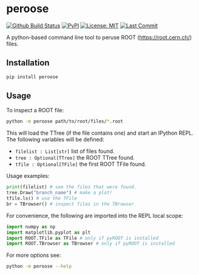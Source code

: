 # peroose

[![Github Build Status](https://img.shields.io/github/workflow/status/davehadley/peroose/ci?label=Github%20Build)](https://github.com/davehadley/peroose/actions?query=workflow%3Aci)
[![PyPI](https://img.shields.io/pypi/v/peroose)](https://pypi.org/project/peroose/)
[![License: MIT](https://img.shields.io/pypi/l/peroose)](https://github.com/davehadley/peroose/blob/master/LICENSE.txt)
[![Last Commit](https://img.shields.io/github/last-commit/davehadley/peroose/dev)](https://github.com/davehadley/peroose)

A python-based command line tool to peruse ROOT (https://root.cern.ch/) files.

## Installation

```bash
pip install peroose
```

## Usage

To inspect a ROOT file:
```bash
python -m peroose path/to/root/files/*.root
```

This will load the TTree (if the file contains one) and start an IPython
REPL. The following variables will be defined:
* `filelist : List[str]` list of files found.
* `tree : Optional[TTree]` the ROOT TTree found.
* `tfile : Optional[TFile]` the first ROOT TFile found.

Usage examples:
```python
print(filelist) # see the files that were found.
tree.Draw("branch_name") # make a plot!
tfile.ls() # use the TFile
br = TBrowser() # inspect files in the TBrowser
``` 

For convenience, the following are imported into the REPL local scope:
```python
import numpy as np
import matplotlib.pyplot as plt
import ROOT.TFile as TFile # only if pyROOT is installed
import ROOT.TBrowser as TBrowser # only if pyROOT is installed
```

For more options see:
```bash
python -m peroose --help
```